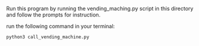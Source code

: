 Run this program by running the vending_maching.py script in this directory and follow the prompts for instruction.

run the following command in your terminal:
```
python3 call_vending_machine.py
```

